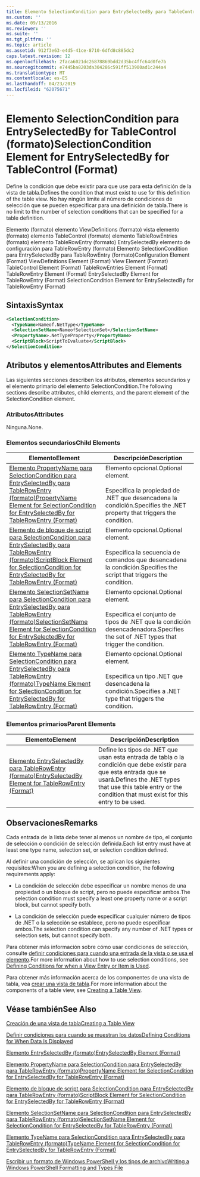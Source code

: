 ```yaml
---
title: Elemento SelectionCondition para EntrySelectedBy para TableControl (formato) | Microsoft Docs
ms.custom: ''
ms.date: 09/13/2016
ms.reviewer: ''
ms.suite: ''
ms.tgt_pltfrm: ''
ms.topic: article
ms.assetid: 912f3e63-e4d5-41ce-8710-6dfd8c885dc2
caps.latest.revision: 12
ms.openlocfilehash: 2faca6021dc26878869bdd2d35bc4ffc64d0fe7b
ms.sourcegitcommit: e7445ba8203da304286c591ff513900ad1c244a4
ms.translationtype: MT
ms.contentlocale: es-ES
ms.lasthandoff: 04/23/2019
ms.locfileid: "62075671"
---
```

# <a name="selectioncondition-element-for-entryselectedby-for-tablecontrol-format"></a><span data-ttu-id="d78de-102">Elemento SelectionCondition para EntrySelectedBy for TableControl (formato)</span><span class="sxs-lookup"><span data-stu-id="d78de-102">SelectionCondition Element for EntrySelectedBy for TableControl (Format)</span></span>

<span data-ttu-id="d78de-103">Define la condición que debe existir para que use para esta definición de la vista de tabla.</span><span class="sxs-lookup"><span data-stu-id="d78de-103">Defines the condition that must exist to use for this definition of the table view.</span></span> <span data-ttu-id="d78de-104">No hay ningún límite al número de condiciones de selección que se pueden especificar para una definición de tabla.</span><span class="sxs-lookup"><span data-stu-id="d78de-104">There is no limit to the number of selection conditions that can be specified for a table definition.</span></span>

<span data-ttu-id="d78de-105">Elemento (formato) elemento ViewDefinitions (formato) vista elemento (formato) elemento TableControl (formato) elemento TableRowEntries (formato) elemento TableRowEntry (formato) EntrySelectedBy elemento de configuración para TableRowEntry (formato) Elemento SelectionCondition para EntrySelectedBy para TableRowEntry (formato)</span><span class="sxs-lookup"><span data-stu-id="d78de-105">Configuration Element (Format) ViewDefinitions Element (Format) View Element (Format) TableControl Element (Format) TableRowEntries Element (Format) TableRowEntry Element (Format) EntrySelectedBy Element for TableRowEntry (Format) SelectionCondition Element for EntrySelectedBy for TableRowEntry (Format)</span></span>

## <a name="syntax"></a><span data-ttu-id="d78de-106">Sintaxis</span><span class="sxs-lookup"><span data-stu-id="d78de-106">Syntax</span></span>

```xml
<SelectionCondition>
  <TypeName>Nameof.NetType</TypeName>
  <SelectionSetName>NameofSelectionSet</SelectionSetName>
  <PropertyName>.NetTypeProperty</PropertyName>
  <ScriptBlock>ScriptToEvaluate</ScriptBlock>
</SelectionCondition>
```

## <a name="attributes-and-elements"></a><span data-ttu-id="d78de-107">Atributos y elementos</span><span class="sxs-lookup"><span data-stu-id="d78de-107">Attributes and Elements</span></span>

<span data-ttu-id="d78de-108">Las siguientes secciones describen los atributos, elementos secundarios y el elemento primario del elemento SelectionCondition.</span><span class="sxs-lookup"><span data-stu-id="d78de-108">The following sections describe attributes, child elements, and the parent element of the SelectionCondition element.</span></span>

### <a name="attributes"></a><span data-ttu-id="d78de-109">Atributos</span><span class="sxs-lookup"><span data-stu-id="d78de-109">Attributes</span></span>

<span data-ttu-id="d78de-110">Ninguna.</span><span class="sxs-lookup"><span data-stu-id="d78de-110">None.</span></span>

### <a name="child-elements"></a><span data-ttu-id="d78de-111">Elementos secundarios</span><span class="sxs-lookup"><span data-stu-id="d78de-111">Child Elements</span></span>

|<span data-ttu-id="d78de-112">Elemento</span><span class="sxs-lookup"><span data-stu-id="d78de-112">Element</span></span>|<span data-ttu-id="d78de-113">Descripción</span><span class="sxs-lookup"><span data-stu-id="d78de-113">Description</span></span>|
|-------------|-----------------|
|[<span data-ttu-id="d78de-114">Elemento PropertyName para SelectionCondition para EntrySelectedBy para TableRowEntry (formato)</span><span class="sxs-lookup"><span data-stu-id="d78de-114">PropertyName Element for SelectionCondition for EntrySelectedBy for TableRowEntry (Format)</span></span>](./propertyname-element-for-selectioncondition-for-entryselectedby-for-tablerowentry-format.md)|<span data-ttu-id="d78de-115">Elemento opcional.</span><span class="sxs-lookup"><span data-stu-id="d78de-115">Optional element.</span></span><br /><br /> <span data-ttu-id="d78de-116">Especifica la propiedad de .NET que desencadena la condición.</span><span class="sxs-lookup"><span data-stu-id="d78de-116">Specifies the .NET property that triggers the condition.</span></span>|
|[<span data-ttu-id="d78de-117">Elemento de bloque de script para SelectionCondition para EntrySelectedBy para TableRowEntry (formato)</span><span class="sxs-lookup"><span data-stu-id="d78de-117">ScriptBlock Element for SelectionCondition for EntrySelectedBy for TableRowEntry (Format)</span></span>](./scriptblock-element-for-selectioncondition-for-entryselectedby-for-tablecontrol-format.md)|<span data-ttu-id="d78de-118">Elemento opcional.</span><span class="sxs-lookup"><span data-stu-id="d78de-118">Optional element.</span></span><br /><br /> <span data-ttu-id="d78de-119">Especifica la secuencia de comandos que desencadena la condición.</span><span class="sxs-lookup"><span data-stu-id="d78de-119">Specifies the script that triggers the condition.</span></span>|
|[<span data-ttu-id="d78de-120">Elemento SelectionSetName para SelectionCondition para EntrySelectedBy para TableRowEntry (formato)</span><span class="sxs-lookup"><span data-stu-id="d78de-120">SelectionSetName Element for SelectionCondition for EntrySelectedBy for TableRowEntry (Format)</span></span>](./selectionsetname-element-for-selectioncondition-for-entryselectedby-for-tablecontrol-format.md)|<span data-ttu-id="d78de-121">Elemento opcional.</span><span class="sxs-lookup"><span data-stu-id="d78de-121">Optional element.</span></span><br /><br /> <span data-ttu-id="d78de-122">Especifica el conjunto de tipos de .NET que la condición desencadenadora.</span><span class="sxs-lookup"><span data-stu-id="d78de-122">Specifies the set of .NET types that trigger the condition.</span></span>|
|[<span data-ttu-id="d78de-123">Elemento TypeName para SelectionCondition para EntrySelectedBy para TableRowEntry (formato)</span><span class="sxs-lookup"><span data-stu-id="d78de-123">TypeName Element for SelectionCondition for EntrySelectedBy for TableRowEntry (Format)</span></span>](./typename-element-for-selectioncondition-for-entryselectedby-for-tablecontrol-format.md)|<span data-ttu-id="d78de-124">Elemento opcional.</span><span class="sxs-lookup"><span data-stu-id="d78de-124">Optional element.</span></span><br /><br /> <span data-ttu-id="d78de-125">Especifica un tipo .NET que desencadena la condición.</span><span class="sxs-lookup"><span data-stu-id="d78de-125">Specifies a .NET type that triggers the condition.</span></span>|

### <a name="parent-elements"></a><span data-ttu-id="d78de-126">Elementos primarios</span><span class="sxs-lookup"><span data-stu-id="d78de-126">Parent Elements</span></span>

|<span data-ttu-id="d78de-127">Elemento</span><span class="sxs-lookup"><span data-stu-id="d78de-127">Element</span></span>|<span data-ttu-id="d78de-128">Descripción</span><span class="sxs-lookup"><span data-stu-id="d78de-128">Description</span></span>|
|-------------|-----------------|
|[<span data-ttu-id="d78de-129">Elemento EntrySelectedBy para TableRowEntry (formato)</span><span class="sxs-lookup"><span data-stu-id="d78de-129">EntrySelectedBy Element for TableRowEntry (Format)</span></span>](./entryselectedby-element-for-tablerowentry-for-tablecontrol-format.md)|<span data-ttu-id="d78de-130">Define los tipos de .NET que usan esta entrada de tabla o la condición que debe existir para que esta entrada que se usará.</span><span class="sxs-lookup"><span data-stu-id="d78de-130">Defines the .NET types that use this table entry or the condition that must exist for this entry to be used.</span></span>|

## <a name="remarks"></a><span data-ttu-id="d78de-131">Observaciones</span><span class="sxs-lookup"><span data-stu-id="d78de-131">Remarks</span></span>

<span data-ttu-id="d78de-132">Cada entrada de la lista debe tener al menos un nombre de tipo, el conjunto de selección o condición de selección definida.</span><span class="sxs-lookup"><span data-stu-id="d78de-132">Each list entry must have at least one type name, selection set, or selection condition defined.</span></span>

<span data-ttu-id="d78de-133">Al definir una condición de selección, se aplican los siguientes requisitos:</span><span class="sxs-lookup"><span data-stu-id="d78de-133">When you are defining a selection condition, the following requirements apply:</span></span>

- <span data-ttu-id="d78de-134">La condición de selección debe especificar un nombre menos de una propiedad o un bloque de script, pero no puede especificar ambos.</span><span class="sxs-lookup"><span data-stu-id="d78de-134">The selection condition must specify a least one property name or a script block, but cannot specify both.</span></span>

- <span data-ttu-id="d78de-135">La condición de selección puede especificar cualquier número de tipos de .NET o la selección se establece, pero no puede especificar ambos.</span><span class="sxs-lookup"><span data-stu-id="d78de-135">The selection condition can specify any number of .NET types or selection sets, but cannot specify both.</span></span>

<span data-ttu-id="d78de-136">Para obtener más información sobre cómo usar condiciones de selección, consulte [definir condiciones para cuando una entrada de la vista o se usa el elemento](./defining-conditions-for-displaying-data.md).</span><span class="sxs-lookup"><span data-stu-id="d78de-136">For more information about how to use selection conditions, see [Defining Conditions for when a View Entry or Item is Used](./defining-conditions-for-displaying-data.md).</span></span>

<span data-ttu-id="d78de-137">Para obtener más información acerca de los componentes de una vista de tabla, vea [crear una vista de tabla](./creating-a-table-view.md).</span><span class="sxs-lookup"><span data-stu-id="d78de-137">For more information about the components of a table view, see [Creating a Table View](./creating-a-table-view.md).</span></span>

## <a name="see-also"></a><span data-ttu-id="d78de-138">Véase también</span><span class="sxs-lookup"><span data-stu-id="d78de-138">See Also</span></span>

[<span data-ttu-id="d78de-139">Creación de una vista de tabla</span><span class="sxs-lookup"><span data-stu-id="d78de-139">Creating a Table View</span></span>](./creating-a-table-view.md)

[<span data-ttu-id="d78de-140">Definir condiciones para cuando se muestran los datos</span><span class="sxs-lookup"><span data-stu-id="d78de-140">Defining Conditions for When Data Is Displayed</span></span>](./defining-conditions-for-displaying-data.md)

[<span data-ttu-id="d78de-141">Elemento EntrySelectedBy (formato)</span><span class="sxs-lookup"><span data-stu-id="d78de-141">EntrySelectedBy Element (Format)</span></span>](./entryselectedby-element-for-tablerowentry-for-tablecontrol-format.md)

[<span data-ttu-id="d78de-142">Elemento PropertyName para SelectionCondition para EntrySelectedBy para TableRowEntry (formato)</span><span class="sxs-lookup"><span data-stu-id="d78de-142">PropertyName Element for SelectionCondition for EntrySelectedBy for TableRowEntry (Format)</span></span>](./propertyname-element-for-selectioncondition-for-entryselectedby-for-tablerowentry-format.md)

[<span data-ttu-id="d78de-143">Elemento de bloque de script para SelectionCondition para EntrySelectedBy para TableRowEntry (formato)</span><span class="sxs-lookup"><span data-stu-id="d78de-143">ScriptBlock Element for SelectionCondition for EntrySelectedBy for TableRowEntry (Format)</span></span>](./scriptblock-element-for-selectioncondition-for-entryselectedby-for-tablecontrol-format.md)

[<span data-ttu-id="d78de-144">Elemento SelectionSetName para SelectionCondition para EntrySelectedBy para TableRowEntry (formato)</span><span class="sxs-lookup"><span data-stu-id="d78de-144">SelectionSetName Element for SelectionCondition for EntrySelectedBy for TableRowEntry (Format)</span></span>](./selectionsetname-element-for-selectioncondition-for-entryselectedby-for-tablecontrol-format.md)

[<span data-ttu-id="d78de-145">Elemento TypeName para SelectionCondition para EntrySelectedBy para TableRowEntry (formato)</span><span class="sxs-lookup"><span data-stu-id="d78de-145">TypeName Element for SelectionCondition for EntrySelectedBy for TableRowEntry (Format)</span></span>](./typename-element-for-selectioncondition-for-entryselectedby-for-tablecontrol-format.md)

[<span data-ttu-id="d78de-146">Escribir un formato de Windows PowerShell y los tipos de archivo</span><span class="sxs-lookup"><span data-stu-id="d78de-146">Writing a Windows PowerShell Formatting and Types File</span></span>](./writing-a-powershell-formatting-file.md)
